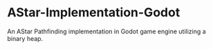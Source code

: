 # AStar-Implementation-Godot
An AStar Pathfinding implementation in Godot game engine utilizing a binary heap.
